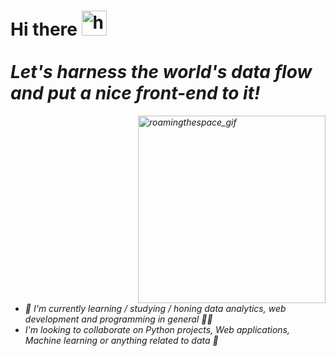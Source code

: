 <h1>Hi there <img alt="handwave" src="https://github.com/TheDudeThatCode/TheDudeThatCode/blob/master/Assets/Hi.gif" width='40'" /> <br/><br/>
   <i>Let's harness the world's data flow and put a nice front-end to it!<i></h1>
<div></div>

<img align="right" alt="roamingthespace_gif" src="https://media3.giphy.com/media/xT8qBhrlNooHBYR9f2/giphy.gif" width="300" style="margin-left: 300px"/>
    
<br/>
<ul style:"max-width: 50px">
  <li>🔭 I'm currently learning / studying / honing data analytics, web development and programming in general 👨‍🎓</li>
  <li>I'm looking to collaborate on Python projects, Web applications, Machine learning or anything related to data  📙</li>
</ul>

<!--
**vlad-lis/vlad-lis** is a ✨ _special_ ✨ repository because its `README.md` (this file) appears on your GitHub profile.

Here are some ideas to get you started:

- 🔭 I’m currently working on ...
- 🌱 I’m currently learning ...
- 👯 I’m looking to collaborate on ...
- 🤔 I’m looking for help with ...
- 💬 Ask me about ...
- 📫 How to reach me: ...
- 😄 Pronouns: ...
- ⚡ Fun fact: ...
-->
